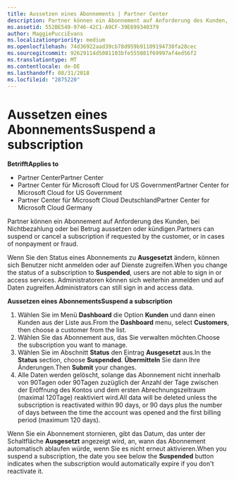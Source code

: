 ```yaml
---
title: Aussetzen eines Abonnements | Partner Center
description: Partner können ein Abonnement auf Anforderung des Kunden, bei Nichtbezahlung oder bei Betrug aussetzen oder kündigen.
ms.assetid: 552BE549-9746-42C1-A9CF-39E699340379
author: MaggiePucciEvans
ms.localizationpriority: medium
ms.openlocfilehash: 74d36922aad39cb78d959b91109194730fa28cec
ms.sourcegitcommit: 92629114d5081103bfe555081f69997af4ed56f2
ms.translationtype: MT
ms.contentlocale: de-DE
ms.lasthandoff: 08/31/2018
ms.locfileid: "2875220"
---
```

# <a name="suspend-a-subscription"></a><span data-ttu-id="ee3ef-103">Aussetzen eines Abonnements</span><span class="sxs-lookup"><span data-stu-id="ee3ef-103">Suspend a subscription</span></span>

**<span data-ttu-id="ee3ef-104">Betrifft</span><span class="sxs-lookup"><span data-stu-id="ee3ef-104">Applies to</span></span>**

-  <span data-ttu-id="ee3ef-105">Partner Center</span><span class="sxs-lookup"><span data-stu-id="ee3ef-105">Partner Center</span></span>
-  <span data-ttu-id="ee3ef-106">Partner Center für Microsoft Cloud for US Government</span><span class="sxs-lookup"><span data-stu-id="ee3ef-106">Partner Center for Microsoft Cloud for US Government</span></span>
-  <span data-ttu-id="ee3ef-107">Partner Center für Microsoft Cloud Deutschland</span><span class="sxs-lookup"><span data-stu-id="ee3ef-107">Partner Center for Microsoft Cloud Germany</span></span>

<span data-ttu-id="ee3ef-108">Partner können ein Abonnement auf Anforderung des Kunden, bei Nichtbezahlung oder bei Betrug aussetzen oder kündigen.</span><span class="sxs-lookup"><span data-stu-id="ee3ef-108">Partners can suspend or cancel a subscription if requested by the customer, or in cases of nonpayment or fraud.</span></span>

<span data-ttu-id="ee3ef-109">Wenn Sie den Status eines Abonnements zu **Ausgesetzt** ändern, können sich Benutzer nicht anmelden oder auf Dienste zugreifen.</span><span class="sxs-lookup"><span data-stu-id="ee3ef-109">When you change the status of a subscription to **Suspended**, users are not able to sign in or access services.</span></span> <span data-ttu-id="ee3ef-110">Administratoren können sich weiterhin anmelden und auf Daten zugreifen.</span><span class="sxs-lookup"><span data-stu-id="ee3ef-110">Administrators can still sign in and access data.</span></span>

**<span data-ttu-id="ee3ef-111">Aussetzen eines Abonnements</span><span class="sxs-lookup"><span data-stu-id="ee3ef-111">Suspend a subscription</span></span>**

1.  <span data-ttu-id="ee3ef-112">Wählen Sie im Menü **Dashboard** die Option **Kunden** und dann einen Kunden aus der Liste aus.</span><span class="sxs-lookup"><span data-stu-id="ee3ef-112">From the **Dashboard** menu, select **Customers**, then choose a customer from the list.</span></span>
2.  <span data-ttu-id="ee3ef-113">Wählen Sie das Abonnement aus, das Sie verwalten möchten.</span><span class="sxs-lookup"><span data-stu-id="ee3ef-113">Choose the subscription you want to manage.</span></span>
3.  <span data-ttu-id="ee3ef-114">Wählen Sie im Abschnitt **Status** den Eintrag **Ausgesetzt** aus.</span><span class="sxs-lookup"><span data-stu-id="ee3ef-114">In the **Status** section, choose **Suspended**.</span></span> <span data-ttu-id="ee3ef-115">**Übermitteln** Sie dann Ihre Änderungen.</span><span class="sxs-lookup"><span data-stu-id="ee3ef-115">Then **Submit** your changes.</span></span>
4.  <span data-ttu-id="ee3ef-116">Alle Daten werden gelöscht, solange das Abonnement nicht innerhalb von 90Tagen oder 90Tagen zuzüglich der Anzahl der Tage zwischen der Eröffnung des Kontos und dem ersten Abrechnungszeitraum (maximal 120Tage) reaktiviert wird.</span><span class="sxs-lookup"><span data-stu-id="ee3ef-116">All data will be deleted unless the subscription is reactivated within 90 days, or 90 days plus the number of days between the time the account was opened and the first billing period (maximum 120 days).</span></span>

<span data-ttu-id="ee3ef-117">Wenn Sie ein Abonnement stornieren, gibt das Datum, das unter der Schaltfläche **Ausgesetzt** angezeigt wird, an, wann das Abonnement automatisch ablaufen würde, wenn Sie es nicht erneut aktivieren.</span><span class="sxs-lookup"><span data-stu-id="ee3ef-117">When you suspend a subscription, the date you see below the **Suspended** button indicates when the subscription would automatically expire if you don't reactivate it.</span></span> 
